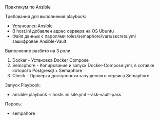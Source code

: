 Практикум по Ansible

Требования для выполнения playbook:
 - Установлен Ansible
 - В host.ini добавлен адрес сервера на OS Ubuntu
 - Файл данных с паролями roles/semaphore/vars/secrets.yml зашифрован Ansible-Vault

Выполнение разбито на 3 роли:
  1) Docker - Установка Docker Compose
  2) Semaphore - Копирование и запуск Docker-Compose.yml, в сотавке которого Postgresql + Semaphore
  3) Check - Проверка доступности запущенного сервиса Semaphore

Запуск Playbook:
- ansible-playbook -i hosts.ini site.yml --ask-vault-pass
  
Пароль:
- sempahore


    
